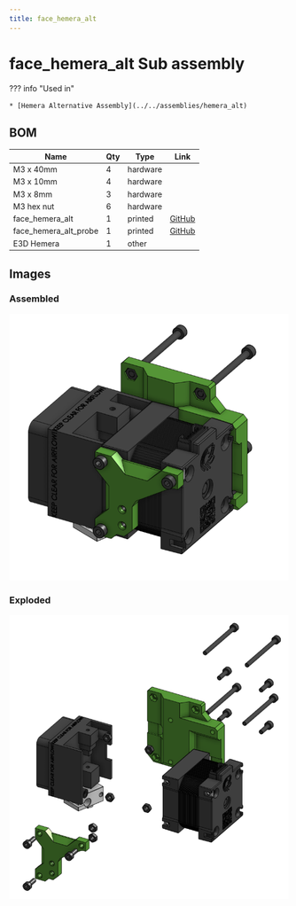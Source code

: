```yaml
---
title: face_hemera_alt
---
```



# face_hemera_alt Sub assembly




??? info "Used in"
    
    * [Hemera Alternative Assembly](../../assemblies/hemera_alt)
    



## BOM

| Name | Qty | Type | Link |
| ---- | --- | ---- | ---- |
| M3 x 40mm | 4 | hardware |  |
| M3 x 10mm | 4 | hardware |  |
| M3 x 8mm | 3 | hardware |  |
| M3 hex nut | 6 | hardware |  |
| face_hemera_alt | 1 | printed | [GitHub](https://github.com/pkucmus/EVA/tree/master/stl/Faces/face_hemera_alt.stl) |
| face_hemera_alt_probe | 1 | printed | [GitHub](https://github.com/pkucmus/EVA/tree/master/stl/Faces/face_hemera_alt_probe.stl) |
| E3D Hemera | 1 | other |  |


## Images

### Assembled

![](../assets/images/sub_assemblies/face_hemera_alt.png)

### Exploded

![](../assets/images/sub_assemblies/face_hemera_alt_exploded.png)